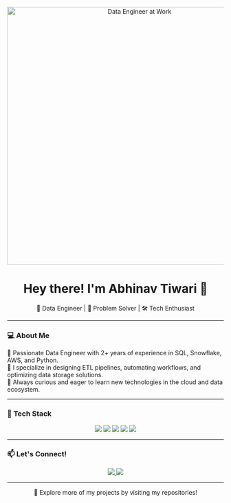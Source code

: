<!-- Header Image -->
<p align="center">
  <img src="https://media.giphy.com/media/WFZvB7VIXBgiz3oDXE/giphy.gif" width="600" alt="Data Engineer at Work">
</p>

<h1 align="center">Hey there! I'm Abhinav Tiwari 👋</h1>

<p align="center">
  🚀 Data Engineer | 🧩 Problem Solver | 🛠️ Tech Enthusiast
</p>

---

### 💻 **About Me**  
🔹 Passionate Data Engineer with 2+ years of experience in SQL, Snowflake, AWS, and Python.   
🔹 I specialize in designing ETL pipelines, automating workflows, and optimizing data storage solutions.  
🔹 Always curious and eager to learn new technologies in the cloud and data ecosystem.  

---

### 🚀 **Tech Stack**  
<p align="center">
  <img src="https://img.shields.io/badge/SQL-00758F?style=for-the-badge&logo=sql&logoColor=white" />
  <img src="https://img.shields.io/badge/Snowflake-29B5E8?style=for-the-badge&logo=snowflake&logoColor=white" />
  <img src="https://img.shields.io/badge/AWS-FF9900?style=for-the-badge&logo=amazonaws&logoColor=white" />
  <img src="https://img.shields.io/badge/Python-3776AB?style=for-the-badge&logo=python&logoColor=white" />
  <img src="https://img.shields.io/badge/PowerBI-E97627?style=for-the-badge&logo=PowerBI&logoColor=white" />
</p>

---


### 📫 **Let's Connect!**  
<p align="center">
  <a href="https://www.linkedin.com/in/abhinav-tiwari-2476561a5/">
    <img src="https://img.shields.io/badge/LinkedIn-%230077B5.svg?style=for-the-badge&logo=linkedin&logoColor=white" />
  </a>
  <a href="mailto:tabhinav1609@gmail.com">
    <img src="https://img.shields.io/badge/Email-D14836?style=for-the-badge&logo=gmail&logoColor=white" />
  </a>
</p>

---

<p align="center">
  🔗 Explore more of my projects by visiting my repositories!  
</p>

